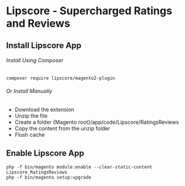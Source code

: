 # Lipscore - Supercharged Ratings and Reviews

## Install Lipscore App

###### Install Using Composer

```
composer require lipscore/magento2-plugin
```

###### Or Install Manually

* Download the extension
* Unzip the file
* Create a folder {Magento root}/app/code/Lipscore/RatingsReviews
* Copy the content from the unzip folder
* Flush cache

## Enable Lipscore App

```
php -f bin/magento module:enable --clear-static-content Lipscore_RatingsReviews
php -f bin/magento setup:upgrade
```
